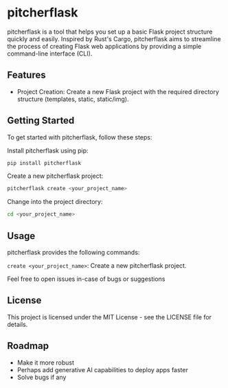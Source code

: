 # pitcherflask

pitcherflask is a tool that helps you set up a basic Flask project structure quickly and easily. Inspired by Rust's Cargo, pitcherflask aims to streamline the process of creating Flask web applications by providing a simple command-line interface (CLI).

## Features
- Project Creation: Create a new Flask project with the required directory structure (templates, static, static/img).



## Getting Started

To get started with pitcherflask, follow these steps:


Install pitcherflask using pip:

```bash
pip install pitcherflask
```

Create a new pitcherflask project:
```bash
pitcherflask create <your_project_name>
```
Change into the project directory:


```bash
cd <your_project_name>
```


## Usage

pitcherflask provides the following commands:

`create <your_project_name>`: Create a new pitcherflask project. 

Feel free to open issues in-case of bugs or suggestions


## License

This project is licensed under the MIT License - see the LICENSE file for details.

## Roadmap
- Make it more robust
- Perhaps add generative AI capabilities to deploy apps faster
- Solve bugs if any
